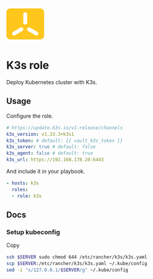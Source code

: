 <img src="/logos/k3s.png" alt="k3s logo" width="100" height="100">

# K3s role

Deploy Kubernetes cluster with K3s.

## Usage

Configure the role.

```yml
# https://update.k3s.io/v1-release/channels
k3s_version: v1.33.3+k3s1
k3s_token: # default: {{ vault_k3s_token }}
k3s_server: true # default: false
k3s_agent: false # default: true
k3s_url: https://192.168.178.20:6443
```

And include it in your playbook.

```yml
- hosts: k3s
  roles:
  - role: k3s
```

## Docs

### Setup kubeconfig

Copy

```bash
ssh $SERVER sudo chmod 644 /etc/rancher/k3s/k3s.yaml
scp $SERVER:/etc/rancher/k3s/k3s.yaml ~/.kube/config
sed -i "s/127.0.0.1/$SERVER/g" ~/.kube/config
```
